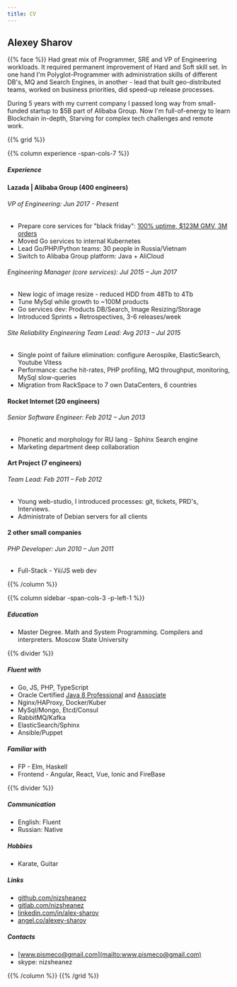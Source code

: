 ```yaml
---
title: CV
---
```

## Alexey Sharov

{{% face %}} Had great mix of Programmer, SRE and VP of Engineering workloads. 
It required permanent improvement of Hard and Soft skill set. 
In one hand I'm Polyglot-Programmer with administration skills of different DB's, MQ and Search Engines, 
in another - lead that built geo-distributed teams, worked on business priorities, did speed-up release processes. 

During 5 years with my current company I passed long way from small-funded startup to $5B part of Alibaba Group.
Now I'm full-of-energy to learn Blockchain in-depth, Starving for complex tech challenges and remote work. 

{{% grid %}}

{{% column experience -span-cols-7 %}}
##### Experience

#### Lazada | Alibaba Group (400 engineers) 
###### VP of Engineering: *Jun 2017 - Present*

* Prepare core services for "black friday": [100% uptime, $123M GMV, 3M orders](http://markets.businessinsider.com/news/stocks/Southeast-Asia-s-eCommerce-leader-Lazada-smashes-sales-record-1007843779)
* Moved Go services to internal Kubernetes
* Lead Go/PHP/Python teams: 30 people in Russia/Vietnam
* Switch to Alibaba Group platform: Java + AliCloud

###### Engineering Manager (core services): *Jul 2015 – Jun 2017*

* New logic of image resize - reduced HDD from 48Tb to 4Tb
* Tune MySql while growth to ~100M products
* Go services dev: Products DB/Search, Image Resizing/Storage
* Introduced Sprints + Retrospectives, 3-6 releases/week

###### Site Reliability Engineering Team Lead: *Avg 2013 – Jul 2015*

* Single point of failure elimination: configure Aerospike, ElasticSearch, Youtube Vitess
* Performance: cache hit-rates, PHP profiling, MQ throughput, monitoring, MySql slow-queries
* Migration from RackSpace to 7 own DataCenters, 6 countries

#### Rocket Internet (20 engineers)
###### Senior Software Engineer: *Feb 2012 – Jun 2013*

* Phonetic and morphology for RU lang - Sphinx Search engine
* Marketing department deep collaboration

#### Art Project (7 engineers)
###### Team Lead: *Feb 2011 – Feb 2012*

* Young web-studio, I introduced processes: git, tickets, PRD's, Interviews. 
* Administrate of Debian servers for all clients

#### 2 other small companies
###### PHP Developer: *Jun 2010 – Jun 2011*

* Full-Stack - Yii/JS web dev

{{% /column %}}

{{% column sidebar -span-cols-3 -p-left-1 %}}

##### Education 
  * Master Degree. Math and System Programming. Compilers and interpreters. Moscow State University  

{{% divider %}}

##### Fluent with
  * Go, JS, PHP, TypeScript 
  * Oracle Certified [Java 8 Professional](https://www.youracclaim.com/badges/e729c951-ad94-469b-9d53-6df58d6a8f32/public_url) and [Associate](https://www.youracclaim.com/badges/3c1dcd16-2dfa-434a-aaea-0d1d523f966e/public_url)
  * Nginx/HAProxy, Docker/Kuber
  * MySql/Mongo, Etcd/Consul
  * RabbitMQ/Kafka
  * ElasticSearch/Sphinx
  * Ansible/Puppet

##### Familiar with
  * FP - Elm, Haskell
  * Frontend - Angular, React, Vue, Ionic and FireBase


{{% divider %}}

##### Communication
  * English: Fluent
  * Russian: Native

##### Hobbies
  * Karate, Guitar

##### Links
  * [github.com/nizsheanez](http://github.com/nizsheanez)
  * [gitlab.com/nizsheanez](https://gitlab.com/nizsheanez)
  * [linkedin.com/in/alex-sharov](https://www.linkedin.com/in/alex-sharov/)
  * [angel.co/alexey-sharov](https://angel.co/alexey-sharov)

##### Contacts
  * [www.pismeco@gmail.com](mailto:www.pismeco@gmail.com)
  * skype: nizsheanez

{{% /column %}}
{{% /grid %}}
